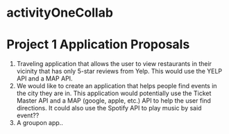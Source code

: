 # activityOneCollab

# Project 1 Application Proposals

1.	Traveling application that allows the user to view restaurants in their vicinity that has only 5-star reviews from Yelp. This would use the YELP API and a MAP API.
2.	We would like to create an application that helps people find events in the city they are in. This application would potentially use the Ticket Master API and a MAP (google, apple, etc.) API to help the user find directions. It could also use the Spotify API to play music by said event??
3.	A groupon app..
